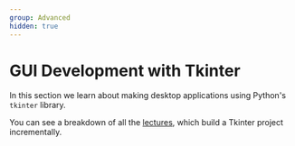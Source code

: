 ```yaml
---
group: Advanced
hidden: true
---
```


# GUI Development with Tkinter

In this section we learn about making desktop applications using Python's `tkinter` library.

You can see a breakdown of all the [lectures](https://github.com/tecladocode/complete-python-course/tree/master/course_contents/19_gui_development_tkinter/lectures/), which build a Tkinter project incrementally.